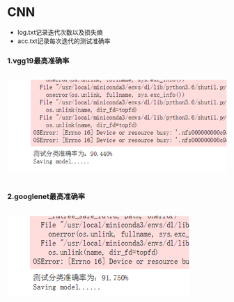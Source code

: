 # CNN

* log.txt记录迭代次数以及损失熵<br>
* acc.txt记录每次迭代的测试准确率<br>

### 1.vgg19最高准确率<br>
<br>![image](https://github.com/lianzhenghust/cnn/blob/master/VGG19/best_acc.PNG)
<br>
<br>
### 2.googlenet最高准确率<br>
<br>![image](https://github.com/lianzhenghust/cnn/blob/master/Googlenet/best_acc.PNG)
